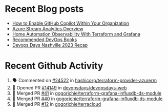 # Recent Blog posts
<!-- BLOG-POST-LIST:START -->
- [How to Enable GitHub Copilot Within Your Organization](https://www.gogorichie.com/blog/microsoft/githubcopilot-enabling/)
- [Azure Stream Analytics Overview](https://www.gogorichie.com/blog/microsoft/azure-stream-analytics-overview/)
- [Home Automation Observability With Terraform and Grafana](https://www.gogorichie.com/blog/homeautomationobservability/)
- [Recommended DevOps Books](https://www.gogorichie.com/blog/recommendeddevopsbooks/)
- [Devops Days Nashville 2023 Recap](https://www.gogorichie.com/blog/devopsdaysnashville2023recap/)
<!-- BLOG-POST-LIST:END -->


# Recent Github Activity
<!--START_SECTION:activity-->
1. 🗣 Commented on [#24522](https://github.com/hashicorp/terraform-provider-azurerm/issues/24522#issuecomment-2143539954) in [hashicorp/terraform-provider-azurerm](https://github.com/hashicorp/terraform-provider-azurerm)
2. 💪 Opened PR [#14149](https://github.com/devopsdays/devopsdays-web/pull/14149) in [devopsdays/devopsdays-web](https://github.com/devopsdays/devopsdays-web)
3. 🎉 Merged PR [#41](https://github.com/gogorichie/terraform-grafana-influxdb-ds-module/pull/41) in [gogorichie/terraform-grafana-influxdb-ds-module](https://github.com/gogorichie/terraform-grafana-influxdb-ds-module)
4. 🎉 Merged PR [#40](https://github.com/gogorichie/terraform-grafana-influxdb-ds-module/pull/40) in [gogorichie/terraform-grafana-influxdb-ds-module](https://github.com/gogorichie/terraform-grafana-influxdb-ds-module)
5. 🎉 Merged PR [#12](https://github.com/gogorichie/terracloud/pull/12) in [gogorichie/terracloud](https://github.com/gogorichie/terracloud)
<!--END_SECTION:activity-->

